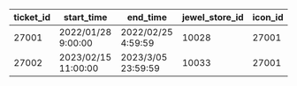 |ticket_id|start_time|end_time|jewel_store_id|icon_id|
| --- | --- | --- | --- | --- |
|27001|2022/01/28 9:00:00|2022/02/25 4:59:59|10028|27001|
|27002|2023/02/15 11:00:00|2023/3/05 23:59:59|10033|27001|